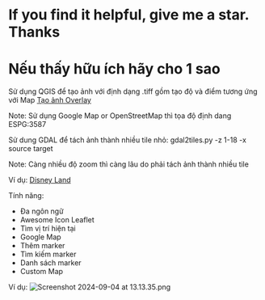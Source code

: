# **If you find it helpful, give me a star. Thanks**
# **Nếu thấy hữu ích hãy cho 1 sao**

Sử dụng QGIS để tạo ảnh với định dạng .tiff gồm tạo độ và điểm tương ứng với Map [Tạo ảnh Overlay](https://www.youtube.com/watch?v=JaZ2bt2AxUg&ab_channel=RITLibraries) 

Note: Sử dụng Google Map or OpenStreetMap thì tọa độ định dang ESPG:3587

Sử dung GDAL để tách ảnh thành nhiều tile nhỏ: gdal2tiles.py -z 1-18 -x source target 

Note: Càng nhiều độ zoom thì càng lâu do phải tách ảnh thành nhiều tile

Ví dụ: [Disney Land](https://disneyland.disney.go.com/destinations/)

Tính năng:
 - Đa ngôn ngữ
 - Awesome Icon Leaflet
 - Tìm vị trí hiện tại
 - Google Map
 - Thêm marker
 - Tìm kiếm marker
 - Danh sách marker
 - Custom Map




Ví dụ: ![Screenshot 2024-09-04 at 13.13.35.png](..%2F..%2F..%2FDesktop%2FScreenshot%202024-09-04%20at%2013.13.35.png)
